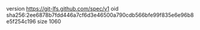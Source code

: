 version https://git-lfs.github.com/spec/v1
oid sha256:2ee6878b7fdd446a7cf6d3e46500a790cdb566bfe99f835e6e96b8e5f254c196
size 1060
